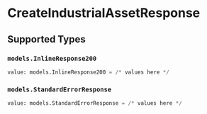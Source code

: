 # CreateIndustrialAssetResponse


## Supported Types

### `models.InlineResponse200`

```python
value: models.InlineResponse200 = /* values here */
```

### `models.StandardErrorResponse`

```python
value: models.StandardErrorResponse = /* values here */
```

